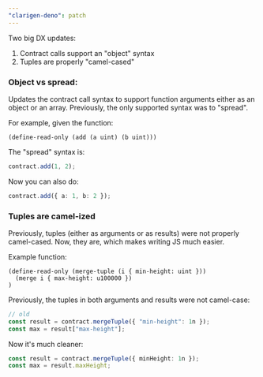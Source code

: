 ```yaml
---
"clarigen-deno": patch
---
```


Two big DX updates:

1. Contract calls support an "object" syntax
2. Tuples are properly "camel-cased"

### Object vs spread:

Updates the contract call syntax to support function arguments either as an object or an array. Previously, the only supported syntax was to "spread".

For example, given the function:

```clarity
(define-read-only (add (a uint) (b uint)))
```

The "spread" syntax is:

```ts
contract.add(1, 2);
```

Now you can also do:

```ts
contract.add({ a: 1, b: 2 });
```

### Tuples are camel-ized

Previously, tuples (either as arguments or as results) were not properly camel-cased. Now, they are, which makes writing JS much easier.

Example function:

```clarity
(define-read-only (merge-tuple (i { min-height: uint }))
  (merge i { max-height: u100000 })
)
```

Previously, the tuples in both arguments and results were not camel-case:

```ts
// old
const result = contract.mergeTuple({ "min-height": 1n });
const max = result["max-height"];
```

Now it's much cleaner:

```ts
const result = contract.mergeTuple({ minHeight: 1n });
const max = result.maxHeight;
```
